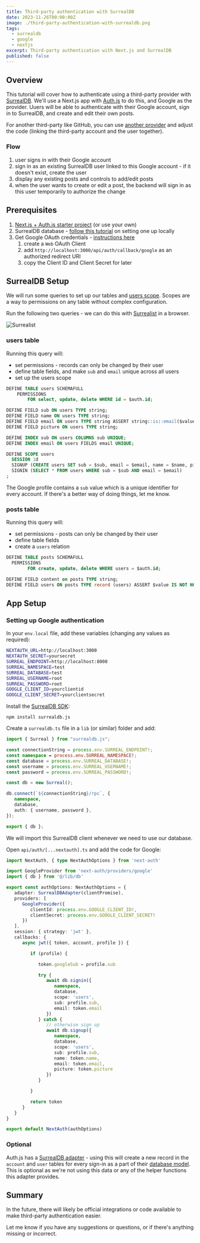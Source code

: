 ```yaml
---
title: Third-party authentication with SurrealDB
date: 2023-11-26T00:00:00Z
image: ./third-party-authentication-with-surrealdb.png
tags:
  - surrealdb
  - google
  - nextjs
excerpt: Third-party authentication with Next.js and SurrealDB 
published: false
---
```


## Overview

This tutorial will cover how to authenticate using a third-party provider with [SurrealDB](https://surrealdb.com/). We'll use a Next.js app with [Auth.js](https://authjs.dev/) to do this, and Google as the provider. Uuers will be able to authenticate with their Google account, sign in to SurrealDB, and create and edit their own posts.

For another third-party like GitHub, you can use [another provider](https://next-auth.js.org/providers/) and adjust the code (linking the third-party account and the user together).

### Flow

1. user signs in with their Google account
2. sign in as an existing SurrealDB user linked to this Google account - if it doesn't exist, create the user
3. display any existing posts and controls to add/edit posts
4. when the user wants to create or edit a post, the backend will sign in as this user temporarily to authorize the change

## Prerequisites

1. [Next.js + Auth.js starter project](https://github.com/nextauthjs/next-auth-example) (or use your own)
2. SurrealDB database - [follow this tutorial](https://surrealdb.com/install) on setting one up locally
3. Get Google OAuth credentials - [instructions here](https://developers.google.com/identity/protocols/oauth2)
   1. create a `Web` OAuth Client
   2. add `http://localhost:3000/api/auth/callback/google` as an authorized redirect URI
   3. copy the Client ID and Client Secret for later

## SurrealDB Setup

We will run some queries to set up our tables and [users scope](https://surrealdb.com/docs/surrealql/statements/define/scope). Scopes are a way to permissions on any table without complex configuration.

Run the following two queries - we can do this with [Surrealist](https://surrealist.app) in a browser.

![Surrealist](../../assets/posts/third-party-authentication-with-surrealdb/surrealist.png)

### users table

Running this query will:
- set permissions - records can only be changed by their user
- define table fields, and make `sub` and `email` unique across all users
- set up the users scope

```sql
DEFINE TABLE users SCHEMAFULL
	PERMISSIONS
		FOR select, update, delete WHERE id = $auth.id;

DEFINE FIELD sub ON users TYPE string;
DEFINE FIELD name ON users TYPE string;
DEFINE FIELD email ON users TYPE string ASSERT string::is::email($value);
DEFINE FIELD picture ON users TYPE string;

DEFINE INDEX sub ON users COLUMNS sub UNIQUE;
DEFINE INDEX email ON users FIELDS email UNIQUE;

DEFINE SCOPE users
  SESSION 1d
  SIGNUP (CREATE users SET sub = $sub, email = $email, name = $name, picture = $picture)
  SIGNIN (SELECT * FROM users WHERE sub = $sub AND email = $email)
;
```

The Google profile contains a `sub` value which is a unique identifier for every account. If there's a better way of doing things, let me know.

### posts table

Running this query will:
- set permissions - posts can only be changed by their user
- define table fields
- create a `users` relation

```sql
DEFINE TABLE posts SCHEMAFULL
  PERMISSIONS
		FOR create, update, delete WHERE users = $auth.id;

DEFINE FIELD content on posts TYPE string;
DEFINE FIELD users ON posts TYPE record (users) ASSERT $value IS NOT NONE;
```

## App Setup

### Setting up Google authentication

In your `env.local` file, add these variables (changing any values as required):

```bash
NEXTAUTH_URL=http://localhost:3000
NEXTAUTH_SECRET=yoursecret
SURREAL_ENDPOINT=http://localhost:8000
SURREAL_NAMESPACE=test
SURREAL_DATABASE=test
SURREAL_USERNAME=root
SURREAL_PASSWORD=root
GOOGLE_CLIENT_ID=yourclientid
GOOGLE_CLIENT_SECRET=yourclientsecret
```

Install the [SurrealDB SDK](https://surrealdb.com/docs/integration/sdks/javascript):

```shell
npm install surrealdb.js
```

Create a `surrealdb.ts` file in a `lib` (or similar) folder and add:

```typescript
import { Surreal } from "surrealdb.js";

const connectionString = process.env.SURREAL_ENDPOINT!;
const namespace = process.env.SURREAL_NAMESPACE!;
const database = process.env.SURREAL_DATABASE!;
const username = process.env.SURREAL_USERNAME!;
const password = process.env.SURREAL_PASSWORD!;

const db = new Surreal();

db.connect(`${connectionString}/rpc`, {
   namespace,
   database,
   auth: { username, password },
});

export { db };
```

We will import this SurrealDB client whenever we need to use our database.

Open `api/auth/[...nextauth].ts` and add the code for Google:

```typescript
import NextAuth, { type NextAuthOptions } from 'next-auth'

import GoogleProvider from 'next-auth/providers/google'
import { db } from '@/lib/db'

export const authOptions: NextAuthOptions = {
   adapter: SurrealDBAdapter(clientPromise),
   providers: [
      GoogleProvider({
         clientId: process.env.GOOGLE_CLIENT_ID!,
         clientSecret: process.env.GOOGLE_CLIENT_SECRET!
      })
   ],
   session: { strategy: 'jwt' },
   callbacks: {
      async jwt({ token, account, profile }) {

         if (profile) {

            token.googleSub = profile.sub

            try {
               await db.signin({
                  namespace,
                  database,
                  scope: 'users',
                  sub: profile.sub,
                  email: token.email
               })
            } catch {
               // otherwise sign up
               await db.signup({
                  namespace,
                  database,
                  scope: 'users',
                  sub: profile.sub,
                  name: token.name,
                  email: token.email,
                  picture: token.picture
               })
            }

         }

         return token
      }
   }
}

export default NextAuth(authOptions)
```

### Optional
Auth.js has a [SurrealDB adapter](https://authjs.dev/reference/adapter/surrealdb) - using this will create a new record in the `account` and `user` tables for every sign-in as a part of their [database model](https://authjs.dev/getting-started/adapters#models). This is optional as we're not using this data or any of the helper functions this adapter provides.

## Summary

In the future, there will likely be official integrations or code available to make third-party authentication easier.

Let me know if you have any suggestions or questions, or if there's anything missing or incorrect.